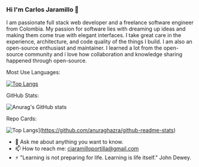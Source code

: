 ### Hi I'm Carlos Jaramillo 👋

I am passionate full stack web developer and a freelance software engineer from Colombia. My passion for software lies with dreaming up ideas and making them come true with elegant interfaces. I take great care in the experience, architecture, and code quality of the things I build. I am also an open-source enthusiast and maintainer. I learned a lot from the open-source community and i love how collaboration and knowledge sharing happened through open-source.

Most Use Languages: 

[![Top Langs](https://github-readme-stats.vercel.app/api/top-langs/?username=carlosaj18&layout=compact&theme=radical)](https://github.com/anuraghazra/github-readme-stats)


GitHub Stats: 

![Anurag's GitHub stats](https://github-readme-stats.vercel.app/api?username=carlosaj18&show_icons=true&theme=radical)

Repo Cards: 

![Top Langs](https://github-readme-stats.vercel.app/api/top-langs/?username=carlosaj18)](https://github.com/anuraghazra/github-readme-stats)

- 💬 Ask me about anything you want to know. 
- 📫 How to reach me: cjaramilloportilla@gmail.com
- ⚡ "Learning is not preparing for life. Learning is life itself." John Dewey.



